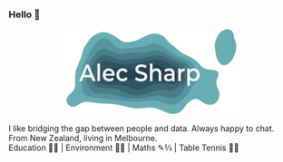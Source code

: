 ### Hello 👋
<p align="center">
  <img src="density_plot_w_name.png" width="300" height="150" alt="Alec Sharp header image"/>
<p/>
I like bridging the gap between people and data. Always happy to chat.<br/>
From New Zealand, living in Melbourne.<br/>
Education 🧠💭 | Environment 🌿🐛 | Maths ✎⅔ | Table Tennis 🏓🏓

